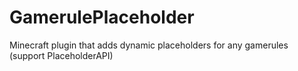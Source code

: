 # GamerulePlaceholder
Minecraft plugin that adds dynamic placeholders for any gamerules (support PlaceholderAPI)
